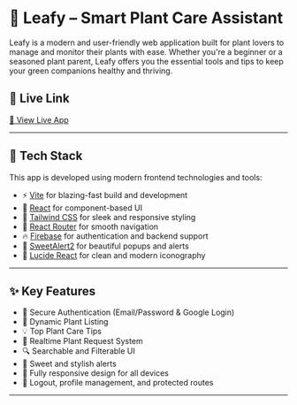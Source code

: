 # 🌿 Leafy – Smart Plant Care Assistant

Leafy is a modern and user-friendly web application built for plant lovers to manage and monitor their plants with ease. Whether you're a beginner or a seasoned plant parent, Leafy offers you the essential tools and tips to keep your green companions healthy and thriving.

## 🔗 Live Link

[🌱 View Live App](https://leafy-client.netlify.app/#/)

---

## 🚀 Tech Stack

This app is developed using modern frontend technologies and tools:

- ⚡️ [Vite](https://vitejs.dev/) for blazing-fast build and development
- 🧠 [React](https://reactjs.org/) for component-based UI
- 🎨 [Tailwind CSS](https://tailwindcss.com/) for sleek and responsive styling
- 🔁 [React Router](https://reactrouter.com/) for smooth navigation
- 🔥 [Firebase](https://firebase.google.com) for authentication and backend support
- 🍭 [SweetAlert2](https://sweetalert2.github.io/) for beautiful popups and alerts
- 🧿 [Lucide React](https://lucide.dev/) for clean and modern iconography

---

## ✨ Key Features

- 🔐 Secure Authentication (Email/Password & Google Login)
- 🌿 Dynamic Plant Listing
- 💡 Top Plant Care Tips
- 🔁 Realtime Plant Request System
- 🔍 Searchable and Filterable UI
- 🔔 Sweet and stylish alerts
- 🎨 Fully responsive design for all devices
- 🚪 Logout, profile management, and protected routes

---
